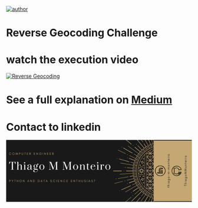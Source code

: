 [![author](https://img.shields.io/badge/Author-thiagommonteiro-blue)](https://www.linkedin.com/in/thiago-m-monteiro/) 

# Reverse Geocoding Challenge

# watch the execution video

[![Reverse Geocoding](http://img.youtube.com/vi/AiKXCvikhUk/0.jpg)](http://www.youtube.com/watch?v=AiKXCvikhUk "Vídeo da execução do reverse geocoding")

# See a full explanation on [Medium](https://medium.com/@thiago.monteiro2608/desenvolvimento-de-rotina-de-geocodifica%C3%A7%C3%A3o-reversa-5485aa71ee32)

# Contact to linkedin

![banner pessoal](https://github.com/ThiagoMMonteiro/Portfolio/blob/master/Thiago%20M%20Monteiro.png)
